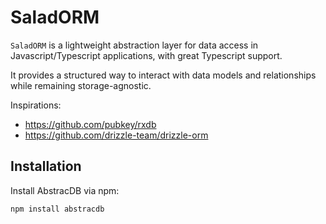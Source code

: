 # SaladORM

`SaladORM` is a lightweight abstraction layer for data access in Javascript/Typescript applications, with great Typescript support.

It provides a structured way to interact with data models and relationships while remaining storage-agnostic.


Inspirations:
- https://github.com/pubkey/rxdb
- https://github.com/drizzle-team/drizzle-orm

## Installation

Install AbstracDB via npm:

```sh
npm install abstracdb
```
